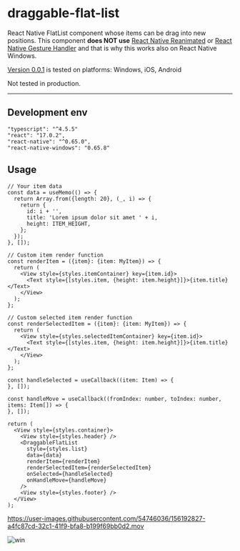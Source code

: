 # draggable-flat-list

React Native FlatList component whose items can be drag into new positions. This component **does NOT use** [React Native Reanimated](https://github.com/software-mansion/react-native-reanimated) or [React Native Gesture Handler](https://github.com/software-mansion/react-native-gesture-handler) and that is why this works also on React Native Windows.

[Version 0.0.1](https://github.com/tero-paananen/draggable-flat-list/blob/0.0.1/README.md) is tested on platforms: Windows, iOS, Android

Not tested in production.

---

## Development env

```
"typescript": "^4.5.5"
"react": "17.0.2",
"react-native": "^0.65.0",
"react-native-windows": "0.65.8"
```

## Usage

```
// Your item data
const data = useMemo(() => {
  return Array.from({length: 20}, (_, i) => {
    return {
      id: i + '',
      title: 'Lorem ipsum dolor sit amet ' + i,
      height: ITEM_HEIGHT,
    };
  });
}, []);

// Custom item render function
const renderItem = ({item}: {item: MyItem}) => {
  return (
    <View style={styles.itemContainer} key={item.id}>
      <Text style={[styles.item, {height: item.height}]}>{item.title}</Text>
    </View>
  );
};

// Custom selected item render function
const renderSelectedItem = ({item}: {item: MyItem}) => {
  return (
    <View style={styles.selectedItemContainer} key={item.id}>
      <Text style={[styles.item, {height: item.height}]}>{item.title}</Text>
    </View>
  );
};

const handleSelected = useCallback((item: Item) => {
}, []);

const handleMove = useCallback((fromIndex: number, toIndex: number, items: Item[]) => {
}, []);

return (
  <View style={styles.container}>
    <View style={styles.header} />
    <DraggableFlatList
      style={styles.list}
      data={data}
      renderItem={renderItem}
      renderSelectedItem={renderSelectedItem}
      onSelected={handleSelected}
      onHandleMove={handleMove}
    />
    <View style={styles.footer} />
  </View>
);
```

https://user-images.githubusercontent.com/54746036/156192827-a4fc87cd-32c1-41f9-bfa8-b199f69bb0d2.mov

![win](https://user-images.githubusercontent.com/54746036/156190545-1d8509ed-6ba7-4d36-a8a4-89fd1b0e4d12.jpg)

